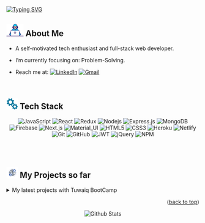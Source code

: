 <span name="top"> </span>

[![Typing SVG](https://readme-typing-svg.herokuapp.com?font=Arima+Madurai&color=%231E75AA&size=50&duration=4000&center=true&vCenter=true&width=1000&height=120&lines=Welcome+to+my+Github+Profile!;I'm+Dorrah+Alqwifel;A+Web+Devoloper)](https://git.io/typing-svg)

## <img src="https://github.com/dorrahsq/dorrahsq/blob/main/Assets/Developer.gif" width="45px"> About Me

- A self-motivated tech enthusiast and full-stack web developer.

- I’m currently focusing on: Problem-Solving.
- Reach me at: [<img align="top" alt="LinkedIn" src="https://img.shields.io/badge/-LinkedIn-196ab5.svg?logo=linkedin&logoColor=white" />](https://www.linkedin.com/in/dorrah-alqwifel/) <a href="mailto:dorrah.alqwifel@gmail.com" > <img align="top" alt="Gmail" src="https://img.shields.io/badge/-Gmail-e01919.svg?logo=gmail&logoColor=white" /> </a>



<br>

## <img src="https://github.com/dorrahsq/dorrahsq/blob/main/Assets/tools.gif" width="30px"> Tech Stack

<div align="center">
  
![JavaScript](https://img.shields.io/badge/-JavaScript-black?style=square&logo=javascript)
![React](https://img.shields.io/badge/-React-black?style=square&logo=react)
![Redux](https://img.shields.io/badge/-Redux-black?style=flat&logo=Redux)
![Nodejs](https://img.shields.io/badge/-Nodejs-black?style=flat&logo=Node.js)
![Express.js](https://img.shields.io/badge/-Express-black?style=flat&logo=express)
![MongoDB](https://img.shields.io/badge/-MongoDB-black?style=flat&logo=mongodb)
![Firebase](https://img.shields.io/badge/-Firebase-black?style=flat&logo=Firebase)
![Next.js](https://img.shields.io/badge/-Next-black?style=flat&logo=Next.js)
![Material_UI](https://img.shields.io/badge/-Material_UI-black?style=flat&logo=mui)
![HTML5](https://img.shields.io/badge/-HTML5-black?style=flat&logo=html5&logoColor=white)
![CSS3](https://img.shields.io/badge/-CSS3-black?style=flat&logo=css3)
![Heroku](https://img.shields.io/badge/-Heroku-black?style=flat&logo=heroku)
![Netlify](https://img.shields.io/badge/-Netlify-black?style=flat&logo=netlify)
![Git](https://img.shields.io/badge/-Git-black?style=flat&logo=git)
![GitHub](https://img.shields.io/badge/-GitHub-black?style=flat&logo=github)
![JWT](https://img.shields.io/badge/-JWT-black?style=flat&logo=JSON%20web%20tokens)
![jQuery](https://img.shields.io/badge/-jQuery-black?style=flat&logo=jquery)
![NPM](https://img.shields.io/badge/-npm-black?style=flat&logo=npm)
  
</div>
<br><br>

## <img src="https://github.com/dorrahsq/dorrahsq/blob/main/Assets/website.gif" width="30px"> My Projects so far

<details>
  <summary>My latest projects with Tuwaiq BootCamp </summary>
<br>
  
  _`You can see and visit the demos easily from here 🤩🔻!`_

[![Readme Card](https://github-readme-stats.vercel.app/api/pin/?username=dorrahsq&repo=Portfolio&theme=github_dark)](https://github.com/dorrahsq/Portfolio)

</details>

<p align="right">(<a href="#top">back to top</a>)</p>

<p align="center">
     <img src="https://raw.githubusercontent.com/bornmay/bornmay/Update/svg/Bottom.svg" alt="Github Stats" />
</p>

